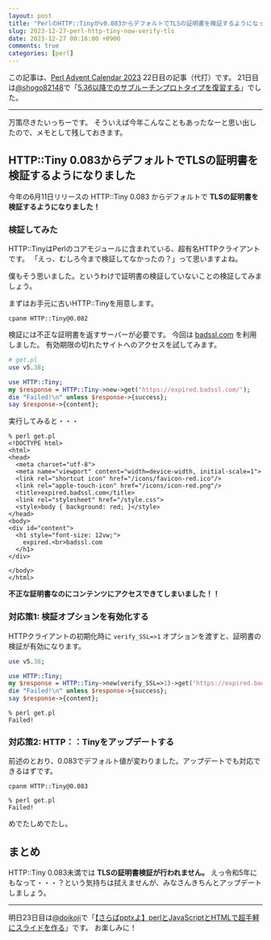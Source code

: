 ```yaml
---
layout: post
title: "PerlのHTTP::Tinyがv0.083からデフォルトでTLSの証明書を検証するようになった件"
slug: 2023-12-27-perl-http-tiny-now-verify-tls
date: 2023-12-27 00:16:00 +0900
comments: true
categories: [perl]
---
```


この記事は、[Perl Advent Calendar 2023](https://qiita.com/advent-calendar/2023/perl) 22日目の記事（代打）です。
21日目は[@shogo82148](https://twitter.com/shogo82148)で「[5.36以降でのサブルーチンプロトタイプを復習する](https://shogo82148.github.io/blog/2023/12/24/2023-12-24-perl-prototype/)」でした。

-----

万策尽きたいっちーです。
そういえば今年こんなこともあったなーと思い出したので、メモとして残しておきます。

## HTTP::Tiny 0.083からデフォルトでTLSの証明書を検証するようになりました

今年の6月11日リリースの HTTP::Tiny 0.083 からデフォルトで **TLSの証明書を検証するようになりました！**

### 検証してみた

HTTP::TinyはPerlのコアモジュールに含まれている、超有名HTTPクライアントです。
「えっ、むしろ今まで検証してなかったの？」って思いますよね。

僕もそう思いました。というわけで証明書の検証していないことの検証してみましょう。

まずはお手元に古いHTTP::Tinyを用意します。

```
cpanm HTTP::Tiny@0.082
```

検証には不正な証明書を返すサーバーが必要です。
今回は [badssl.com](https://badssl.com/) を利用しました。
有効期限の切れたサイトへのアクセスを試してみます。

```perl
# get.pl
use v5.38;

use HTTP::Tiny;
my $response = HTTP::Tiny->new->get('https://expired.badssl.com/');
die "Failed!\n" unless $response->{success};
say $response->{content};
```

実行してみると・・・

```
% perl get.pl
<!DOCTYPE html>
<html>
<head>
  <meta charset="utf-8">
  <meta name="viewport" content="width=device-width, initial-scale=1">
  <link rel="shortcut icon" href="/icons/favicon-red.ico"/>
  <link rel="apple-touch-icon" href="/icons/icon-red.png"/>
  <title>expired.badssl.com</title>
  <link rel="stylesheet" href="/style.css">
  <style>body { background: red; }</style>
</head>
<body>
<div id="content">
  <h1 style="font-size: 12vw;">
    expired.<br>badssl.com
  </h1>
</div>

</body>
</html>
```

**不正な証明書なのにコンテンツにアクセスできてしまいました！！**

### 対応策1: 検証オプションを有効化する

HTTPクライアントの初期化時に `verify_SSL=>1` オプションを渡すと、証明書の検証が有効になります。

```perl
use v5.38;

use HTTP::Tiny;
my $response = HTTP::Tiny->new(verify_SSL=>1)->get('https://expired.badssl.com/');
die "Failed!\n" unless $response->{success};
say $response->{content};
```

```
% perl get.pl
Failed!
```

### 対応策2: HTTP：：Tinyをアップデートする

前述のとおり、0.083でデフォルト値が変わりました。アップデートでも対応できるはずです。

```
cpanm HTTP::Tiny@0.083
```

```
% perl get.pl
Failed!
```

めでたしめでたし。

## まとめ

HTTP::Tiny 0.083未満では **TLSの証明書検証が行われません。**
えっ令和5年にもなって・・・？という気持ちは拭えませんが、みなさんきちんとアップデートしましょう。

-----

明日23日目は[@doikoji](https://qiita.com/doikoji)で「[【さらばpptxよ】perlとJavaScriptとHTMLで超手軽にスライドを作る](https://qiita.com/doikoji/items/b0d850349a6640d0c396)」です。
お楽しみに！

